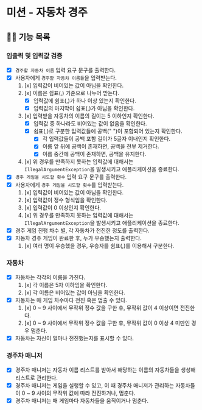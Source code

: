 # 미션 - 자동차 경주

## 👨‍💻 기능 목록

### 입출력 및 입력값 검증

- [x] `경주할 자동차 이름` 입력 요구 문구를 출력한다.
- [x] 사용자에게 `경주할 자동차 이름들`을 입력받는다.
    1. [x] 입력값이 비어있는 값이 아님을 확인한다.
    2. [x] 이름은 쉼표(,) 기준으로 나누어 받는다.
        - [x] 입력값에 쉼표(,)가 하나 이상 있는지 확인한다.
        - [x] 입력값의 마지막이 쉼표(,)가 아님을 확인한다.
    3. [x] 입력받을 자동차의 이름의 길이는 5 이하인지 확인한다.
        - [x] 입력값 중 하나라도 비어있는 값이 없음을 확인한다.
        - [x] 쉼표(,)로 구분한 입력값들에 공백(" ")이 포함되어 있는지 확인한다.
            - [x] 각 입력값들이 공백 포함 길이가 5글자 이내인지 확인한다.
            - [x] 이름 앞 뒤에 공백이 존재하면, 공백을 전부 제거한다.
            - [x] 이름 중간에 공백이 존재하면, 공백을 유지한다.
    4. [x] 위 경우를 만족하지 못하는 입력값에 대해서는 `IllegalArgumentException`을 발생시키고 애플리케이션을 종료한다.
- [x] `경주 게임을 시도할 횟수` 입력 요구 문구를 출력한다.
- [x] 사용자에게 `경주 게임을 시도할 횟수`를 입력받는다.
    1. [x] 입력값이 비어있는 값이 아님을 확인한다.
    2. [x] 입력값이 정수 형식임을 확인한다.
    3. [x] 입력값이 0 이상인지 확인한다.
    4. [x] 위 경우를 만족하지 못하는 입력값에 대해서는 `IllegalArgumentException`을 발생시키고 애플리케이션을 종료한다.
- [x] 경주 게임 진행 차수 별, 각 자동차가 전진한 정도를 출력한다.
- [x] 자동차 경주 게임이 완료한 후, 누가 우승했는지 출력한다.
    1. [x] 여러 명이 우승했을 경우, 우승자를 쉼표(,)를 이용해서 구분한다.

### 자동차

- [x] 자동차는 각각의 이름을 가진다.
    1. [x] 각 이름은 5자 이하임을 확인한다.
    2. [x] 각 이름은 비어있는 값이 아님을 확인한다.
- [x] 자동차는 매 게임 차수마다 전진 혹은 멈출 수 있다.
    1. [x] 0 ~ 9 사이에서 무작위 정수 값을 구한 후, 무작위 값이 4 이상이면 전진한다.
    2. [x] 0 ~ 9 사이에서 무작위 정수 값을 구한 후, 무작위 값이 0 이상 4 미만인 경우 멈춘다.
- [x] 자동차는 자신이 얼마나 전진했는지를 표시할 수 있다.

### 경주차 매니저

- [x] 경주차 매니저는 자동차 이름 리스트를 받아서 해당하는 이름의 자동차들을 생성해 리스트로 관리한다.
- [x] 경주차 매니저는 게임을 실행할 수 있고, 이 때 경주차 매니저가 관리하는 자동차들이 0 ~ 9 사이의 무작위 값에 따라
  전진하거나, 멈춘다.
- [x] 경주차 매니저는 매 게임마다 자동차들을 움직이거나 멈춘다.